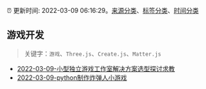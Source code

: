 :alarm_clock: 更新时间: 2022-03-09 06:16:29。[来源分类](../README.md)、[标签分类](../TAGS.md)、[时间分类](../TIMELINE.md)

## 游戏开发


> 关键字：`游戏`、`Three.js`、`Create.js`、`Matter.js`



- [2022-03-09-小型独立游戏工作室解决方案选型探讨求教](https://www.v2ex.com/t/839119) 
- [2022-03-09-python制作炸弹人小游戏](https://toutiao.io/k/xz30ujj) 